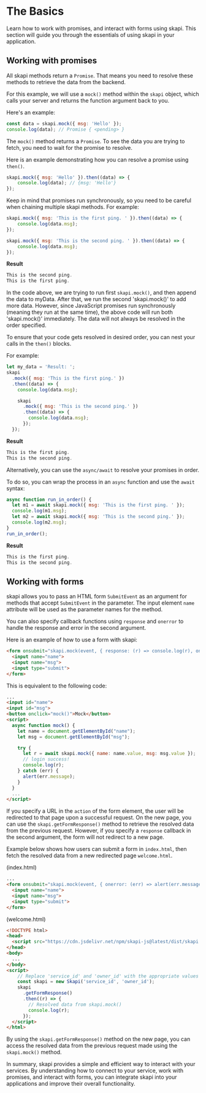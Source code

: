 # The Basics

Learn how to work with promises, and interact with forms using skapi. This section will guide you through the essentials of using skapi in your application.

## Working with promises

All skapi methods return a `Promise`. That means you need to resolve these methods to retrieve the data from the backend.

For this example, we will use a `mock()` method within the `skapi` object, which calls your server and returns the function argument back to you.

Here's an example:

```javascript
const data = skapi.mock({ msg: 'Hello' });
console.log(data); // Promise { <pending> }
```

The `mock()` method returns a `Promise`. To see the data you are trying to fetch, you need to wait for the promise to resolve.

Here is an example demonstrating how you can resolve a promise using `then()`.

```javascript
skapi.mock({ msg: 'Hello' }).then((data) => {
    console.log(data); // {msg: 'Hello'}
});
```


Keep in mind that promises run synchronously, so you need to be careful when chaining multiple skapi methods. For example:

```javascript
skapi.mock({ msg: 'This is the first ping. ' }).then((data) => {
    console.log(data.msg);
});

skapi.mock({ msg: 'This is the second ping. ' }).then((data) => {
    console.log(data.msg);
});
```
**Result**
```js
This is the second ping.
This is the first ping.
```

In the code above, we are trying to run first `skapi.mock()`, and then append the data to myData. After that, we run the second 'skapi.mock()' to add more data. However, since JavaScript promises run synchronously (meaning they run at the same time), the above code will run both 'skapi.mock()' immediately. The data will not always be resolved in the order specified.

To ensure that your code gets resolved in desired order, you can nest your calls in the `then()` blocks.

For example:

```javascript
let my_data = 'Result: ';
skapi
  .mock({ msg: 'This is the first ping.' })
  .then((data) => {
    console.log(data.msg);

    skapi
      .mock({ msg: 'This is the second ping.' })
      .then((data) => {
        console.log(data.msg);
      });
  });
```
**Result**
```js
This is the first ping. 
This is the second ping.
```

Alternatively, you can use the `async/await` to resolve your promises in order.

To do so, you can wrap the process in an `async` function and use the `await` syntax:

```javascript
async function run_in_order() {
  let m1 = await skapi.mock({ msg: 'This is the first ping. ' });
  console.log(m1.msg);
  let m2 = await skapi.mock({ msg: 'This is the second ping.' });
  console.log(m2.msg);
}
run_in_order();
```

**Result**
```js
This is the first ping.
This is the second ping.
```

## Working with forms

skapi allows you to pass an HTML form `SubmitEvent` as an argument for methods that accept `SubmitEvent` in the parameter. The input element `name` attribute will be used as the parameter names for the method. 

You can also specify callback functions using `response` and `onerror` to handle the response and error in the second argument.

Here is an example of how to use a form with skapi:

```html
<form onsubmit="skapi.mock(event, { response: (r) => console.log(r), onerror: (err) => alert(err.message) })">
  <input name="name">
  <input name="msg">
  <input type="submit">
</form>
```

This is equivalent to the following code:

```html
...
<input id="name">
<input id="msg">
<button onclick="mock()">Mock</button>
<script>
  async function mock() {
    let name = document.getElementById("name");
    let msg = document.getElementById("msg");

    try {
      let r = await skapi.mock({ name: name.value, msg: msg.value });
      // login success!
      console.log(r);
    } catch (err) {
      alert(err.message);
    }
  }
  ...
</script>
```

If you specify a URL in the `action` of the form element, the user will be redirected to that page upon a successful request. On the new page, you can use the `skapi.getFormResponse()` method to retrieve the resolved data from the previous request. However, if you specify a `response` callback in the second argument, the form will not redirect to a new page.

Example below shows how users can submit a form in `index.html`, then fetch the resolved data from a new redirected page `welcome.html`.

(index.html)
```html
...
<form onsubmit="skapi.mock(event, { onerror: (err) => alert(err.message) })" action="welcome.html">
  <input name="name">
  <input name="msg">
  <input type="submit">
</form>
```

(welcome.html)
```html
<!DOCTYPE html>
<head>
  <script src="https://cdn.jsdelivr.net/npm/skapi-js@latest/dist/skapi.js"></script>
</head>
<body>
  ...
</body>
<script>
    // Replace 'service_id' and 'owner_id' with the appropriate values from your skapi dashboard.
    const skapi = new Skapi('service_id', 'owner_id');
    skapi
      .getFormResponse()
      .then((r) => {
        // Resolved data from skapi.mock()
        console.log(r);
      });
  </script>
</html>
```

By using the `skapi.getFormResponse()` method on the new page, you can access the resolved data from the previous request made using the `skapi.mock()` method.

In summary, skapi provides a simple and efficient way to interact with your services. By understanding how to connect to your service, work with promises, and interact with forms, you can integrate skapi into your applications and improve their overall functionality.
